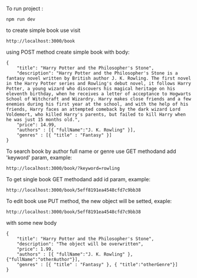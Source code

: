 To run project :

```
npm run dev
```

to create simple book use visit

```
http://localhost:3000/book
```

using POST method create simple book with body:

```
{
    "title": "Harry Potter and the Philosopher's Stone",
    "description": "Harry Potter and the Philosopher's Stone is a fantasy novel written by British author J. K. Rowling. The first novel in the Harry Potter series and Rowling's debut novel, it follows Harry Potter, a young wizard who discovers his magical heritage on his eleventh birthday, when he receives a letter of acceptance to Hogwarts School of Witchcraft and Wizardry. Harry makes close friends and a few enemies during his first year at the school, and with the help of his friends, Harry faces an attempted comeback by the dark wizard Lord Voldemort, who killed Harry's parents, but failed to kill Harry when he was just 15 months old.",
    "price": 14.99,
    "authors" : [{ "fullName":"J. K. Rowling" }],
    "genres" : [{ "title" : "Fantasy" }]
}
```

To search book by author full name or genre use GET methodand add 'keyword' param, example:

```
http://localhost:3000/book/?keyword=rowling
```

To get single book GET methodand add id param, example:

```
http://localhost:3000/book/5eff8191ea4548cfd7c9bb38
```

To edit book use PUT method, the new object will be setted, exaple:

```
http://localhost:3000/book/5eff8191ea4548cfd7c9bb38
```

with some new body

```
{
    "title": "Harry Potter and the Philosopher's Stone",
    "description": "The object will be overwritten",
    "price": 1.99,
    "authors" : [{ "fullName":"J. K. Rowling" }, {"fullName":"otherAuthor"}],
    "genres" : [{ "title" : "Fantasy" }, { "title":"otherGenre"}]
}
```

